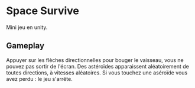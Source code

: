 # Space Survive

Mini jeu en unity.

## Gameplay

Appuyer sur les flèches directionnelles pour bouger le vaisseau, vous ne pouvez pas sortir de l'écran.
Des astéroïdes apparaissent aléatoirement de toutes directions, à vitesses aléatoires.
Si vous touchez une aséroïde vous avez perdu : le jeu s'arrête.
